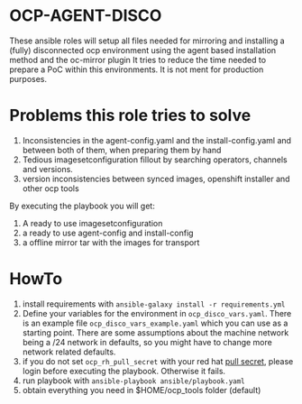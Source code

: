 # OCP-AGENT-DISCO
These ansible roles will setup all files needed for mirroring and installing a (fully) disconnected ocp environment using the agent based installation method and the oc-mirror plugin
It tries to reduce the time needed to prepare a PoC within this environments. It is not ment for production purposes.

# Problems this role tries to solve
1. Inconsistencies in the agent-config.yaml and the install-config.yaml and between both of them, when preparing them by hand
2. Tedious imagesetconfiguration fillout by searching operators, channels and versions.
3. version inconsistencies between synced images, openshift installer and other ocp tools

By executing the playbook you will get:
1. A ready to use imagesetconfiguration
2. a ready to use agent-config and install-config
3. a offline mirror tar with the images for transport

# HowTo
1. install requirements with `ansible-galaxy install -r requirements.yml`
1. Define your variables for the environment in `ocp_disco_vars.yaml`. There is an example file `ocp_disco_vars_example.yaml` which you can use as a starting point. There are some assumptions about the machine network being a /24 network in defaults, so you might have to change more network related defaults.
2. if you do not set `ocp_rh_pull_secret` with your red hat [pull secret](https://console.redhat.com/openshift/downloads#tool-pull-secret), please login before executing the playbook. Otherwise it fails.
3. run playbook with `ansible-playbook ansible/playbook.yaml`
4. obtain everything you need in $HOME/ocp_tools folder (default)

